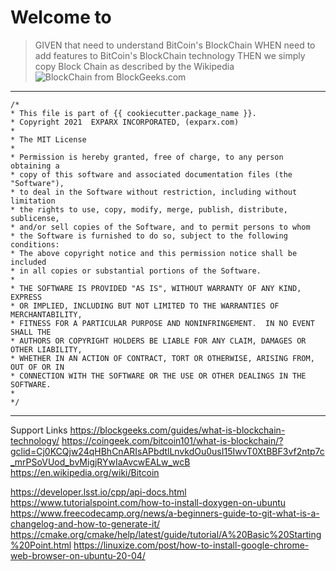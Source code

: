 

# Welcome to <blockchain>
>GIVEN that need to understand BitCoin's BlockChain
>WHEN need to add features to BitCoin's BlockChain technology
>THEN we simply copy Block Chain as described by the Wikipedia
>![BlockChain from BlockGeeks.com](https://blockgeeks.com/wp-content/uploads/2016/09/Bitcoin-Genesis-block.jpeg.webp)
-----

    /*
    * This file is part of {{ cookiecutter.package_name }}.
    * Copyright 2021  EXPARX INCORPORATED, (exparx.com)
    * 
    * The MIT License
    * 
    * Permission is hereby granted, free of charge, to any person obtaining a 
    * copy of this software and associated documentation files (the "Software"), 
    * to deal in the Software without restriction, including without limitation 
    * the rights to use, copy, modify, merge, publish, distribute, sublicense, 
    * and/or sell copies of the Software, and to permit persons to whom 
    * the Software is furnished to do so, subject to the following conditions:
    * The above copyright notice and this permission notice shall be included 
    * in all copies or substantial portions of the Software.
    * 
    * THE SOFTWARE IS PROVIDED "AS IS", WITHOUT WARRANTY OF ANY KIND, EXPRESS
    * OR IMPLIED, INCLUDING BUT NOT LIMITED TO THE WARRANTIES OF MERCHANTABILITY, 
    * FITNESS FOR A PARTICULAR PURPOSE AND NONINFRINGEMENT.  IN NO EVENT SHALL THE 
    * AUTHORS OR COPYRIGHT HOLDERS BE LIABLE FOR ANY CLAIM, DAMAGES OR OTHER LIABILITY, 
    * WHETHER IN AN ACTION OF CONTRACT, TORT OR OTHERWISE, ARISING FROM, OUT OF OR IN 
    * CONNECTION WITH THE SOFTWARE OR THE USE OR OTHER DEALINGS IN THE SOFTWARE.
    * 
    */
-----

Support Links
https://blockgeeks.com/guides/what-is-blockchain-technology/
https://coingeek.com/bitcoin101/what-is-blockchain/?gclid=Cj0KCQjw24qHBhCnARIsAPbdtlLnvkdOu0usI15IwvT0XtBBF3vf2ntp7c_mrPSoVUod_bvMigjRYwIaAvcwEALw_wcB
https://en.wikipedia.org/wiki/Bitcoin

https://developer.lsst.io/cpp/api-docs.html
https://www.tutorialspoint.com/how-to-install-doxygen-on-ubuntu
https://www.freecodecamp.org/news/a-beginners-guide-to-git-what-is-a-changelog-and-how-to-generate-it/
https://cmake.org/cmake/help/latest/guide/tutorial/A%20Basic%20Starting%20Point.html
https://linuxize.com/post/how-to-install-google-chrome-web-browser-on-ubuntu-20-04/


